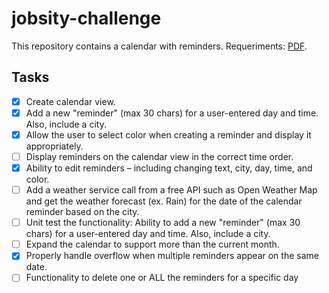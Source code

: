 # jobsity-challenge

This repository contains a calendar with reminders. Requeriments: [PDF](/Requirements.pdf).

## Tasks

- [x] Create calendar view.
- [x] Add a new "reminder" (max 30 chars) for a user-entered day and time. Also, include a city.
- [x] Allow the user to select color when creating a reminder and display it appropriately.
- [ ] Display reminders on the calendar view in the correct time order.
- [x] Ability to edit reminders – including changing text, city, day, time, and color.
- [ ] Add a weather service call from a free API such as Open Weather Map and get the weather forecast (ex. Rain) for the date of the calendar reminder based on the city.
- [ ] Unit test the functionality: Ability to add a new "reminder" (max 30 chars) for a user-entered day and time. Also, include a city.
- [ ] Expand the calendar to support more than the current month.
- [x] Properly handle overflow when multiple reminders appear on the same date.
- [ ] Functionality to delete one or ALL the reminders for a specific day
